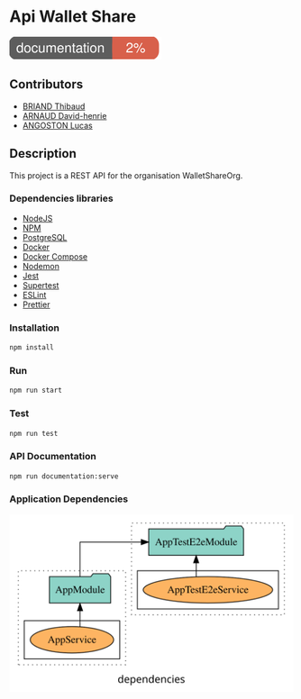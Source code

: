 # Api Wallet Share
<img src="documentation/images/coverage-badge-documentation.svg" alt=''>

## Contributors
- [BRIAND Thibaud](https://github.com/ThibaudBr)
- [ARNAUD David-henrie](https://github.com/DH7789-dev)
- [ANGOSTON Lucas](https://github.com/lucasangoston)

## Description
This project is a REST API for the organisation WalletShareOrg.

### Dependencies libraries
- [NodeJS](https://nodejs.org/en/)
- [NPM](https://www.npmjs.com/)
- [PostgreSQL](https://www.postgresql.org/)
- [Docker](https://www.docker.com/)
- [Docker Compose](https://docs.docker.com/compose/)
- [Nodemon](https://nodemon.io/)
- [Jest](https://jestjs.io/)
- [Supertest](
https://www.npmjs.com/package/supertest)
- [ESLint](https://eslint.org/)
- [Prettier](https://prettier.io/)

### Installation

```bash
npm install
```

### Run

```bash
npm run start
```

### Test

```bash
npm run test
```

### API Documentation

```bash
npm run documentation:serve
```

### Application Dependencies
<img src="documentation/graph/dependencies.svg" alt=''>
